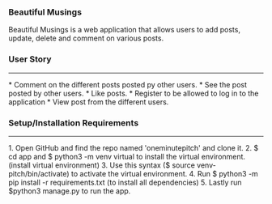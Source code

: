 ### Beautiful Musings
Beautiful Musings is a web application that allows users to add posts, update, delete and comment on various posts.

### User Story
<hr>
* Comment on the different posts posted py other users.
* See the post posted by other users.
* Like posts.
* Register to be allowed to log in to the application
* View post from the different users.

### Setup/Installation Requirements
<hr>
1. Open GitHub and find the repo named 'oneminutepitch' and clone it. 
2. $ cd app and $ python3 -m venv virtual to install the virtual environment.(install virtual environment) 
3. Use this syntax ($ source venv-pitch/bin/activate) to activate the virtual environment.
4. Run $ python3 -m pip install -r requirements.txt (to install all dependencies)  
5. Lastly run  $python3 manage.py to run the app.
